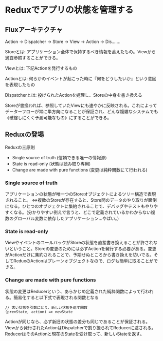 # Reduxでアプリの状態を管理する

## Fluxアーキテクチャ
Action → Dispatcher → Store → View → Action → Dis.......

Storeとは: アプリケーション全体で保持するべき情報を蓄えたもの。Viewから適宜参照することができる。

Viewとは: 下記Actionを発行するもの

Actionとは: 何らかのイベントが起こった時に『何をどうしたいか』という意図を表現したもの

Dispatcherとは: 投げられたActionを処理し、Storeの中身を書き換える

Storeが書換われば、参照していたViewにも速やかに反映される。これによってデーターフローが常に単方向になることが保証され、どんな複雑なシステムでも《破綻しにくく予測可能なもの》にすることができる。


## Reduxの登場
Reduxの三原則
- Single source of truth (信頼できる唯一の情報源)
- State is read-only (状態は読み取り専用)
- Change are made with pure functions (変更は純粋関数にて行われる)

### Single source of truth
アプリケーションの状態が唯一つのStoreオブジェクトによるツリー構造で表現されること。
⇔複数のStoreが存在すると、Store間のデータのやり取りが面倒になる。ひとつのオブジェクトに集約されることで、デバッグやテストもやりやすくなる。(分かりやすい例えで言うと、どこで定義されているかわからない複数のグローバル変数に依存したアプリケーション…やばい。)

### State is read-only
ViewやイベントのコールバックがStoreの状態を直接書き換えることが許されないということ。Storeの変更のためには必ずActionを発行する必要がある。変更がActionだけに集約されることで、予期せぬところから書き換えを防いでる。そしてReduxのActionはプレーンオブジェクトなので、ログも簡単に取ることができる。

### Change are made with pure functions
状態の変更はReducerという、あらかじめ定義された純粋関数によって行われる。簡易化すると以下式で表現される関数となる

```tsx: reducer.tsx
// 古い状態を引数にとり、新しい状態を返す関数
(prevState, action) => newState
```

Actionが同じなら、必ず新旧の状態の差分も同じであることが保証される。
Viewから発行されたActionはDispatcherで割り振られてReducerに渡される。ReducerはそのActionと現在のStateを受け取って、新しいStateを返す。
